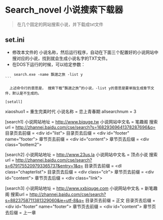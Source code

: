 # Search_novel 小说搜索下载器
> 在几个固定的网站搜索小说，并下载成txt文件



## set.ini
- 修改本文件的 小说名称，然后运行程序，自动在下面三个配置好的小说网站中搜对应的小说，找到就会生成小说名字的TXT文件。
- 在DOS下运行的时候，可以给定参数：

```
    search.exe -name 飘邈之旅 -list y 
```  

  上述命令行的意思是， 搜索下载“飘邈之旅”的小说，-list y的意思是要单独生成章节文件，默认是不生成的。

```
    [setall]
xiaoshuo1 = 重生完美时代
小说名称 = 恋上青春期
allsearchnum = 3

[search1]
小说网站地址 = http://www.biquge.tw
小说网站中文名 = 笔趣阁
搜索url = http://zhannei.baidu.com/cse/search?s=16829369641378287696&q=
目录页去前缀 = <div id=\"list\">
目录页去后缀 = <div id=\"footer\" name=\"footer\">
章节页去前缀 = <div id=\"content\">
章节页去后缀 = <div class=\"bottem2\">

[search2]
小说网站地址 = http://www.23us.la
小说网站中文名 = 顶点小说
搜索url = http://zhannei.baidu.com/cse/search?s=6791755209793365737&entry=1&q=
目录页去前缀 = <dl class=\"chapterlist\">
目录页去后缀 = <div class=\"clr\">
章节页去前缀 = <div id=\"content\">
章节页去后缀 = <div class=\"link\">

[search3]
小说网站地址 = http://www.xxbiquge.com
小说网站中文名 = 新笔趣阁
搜索url = http://zhannei.baidu.com/cse/search?s=8823758711381329060&ie=utf-8&q=
目录页去前缀 = 正文
目录页去后缀 = <div id=\"footer\" name=\"footer\">
章节页去前缀 = <div id=\"content\">
章节页去后缀 = 上一章
```
